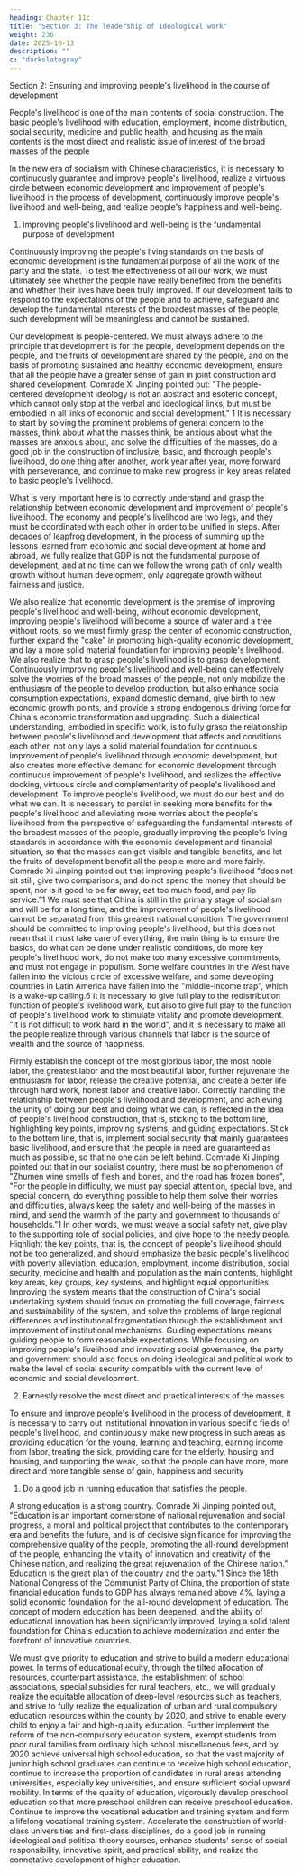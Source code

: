 ```yaml
---
heading: Chapter 11c
title: "Section 3: The leadership of ideological work"
weight: 236
date: 2025-10-13
description: ""
c: "darkslategray"
---
```




Section 2: Ensuring and improving people's livelihood in the course of development

People's livelihood is one of the main contents of social construction. The basic people's livelihood
with education, employment, income distribution, social security, medicine and public health, and
housing as the main contents is the most direct and realistic issue of interest of the broad masses of
the people

In the new era of socialism with Chinese characteristics, it is necessary to continuously guarantee
and improve people's livelihood, realize a virtuous circle between economic development and
improvement of people's livelihood in the process of development, continuously improve people's
livelihood and well-being, and realize people's happiness and well-being.

1. improving people's livelihood and well-being is the fundamental purpose of development

Continuously improving the people's living standards on the basis of economic development is the
fundamental purpose of all the work of the party and the state. To test the effectiveness of all our
work, we must ultimately see whether the people have really benefited from the benefits and whether
their lives have been truly improved. If our development fails to respond to the expectations of the
people and to achieve, safeguard and develop the fundamental interests of the broadest masses of
the people, such development will be meaningless and cannot be sustained.

Our development is people-centered. We must always adhere to the principle that development is
for the people, development depends on the people, and the fruits of development are shared by the
people, and on the basis of promoting sustained and healthy economic development, ensure that all
the people have a greater sense of gain in joint construction and shared development. Comrade Xi
Jinping pointed out: "The people-centered development ideology is not an abstract and esoteric
concept, which cannot only stop at the verbal and ideological links, but must be embodied in all
links of economic and social development." 1 It is necessary to start by solving the prominent
problems of general concern to the masses, think about what the masses think, be anxious about
what the masses are anxious about, and solve the difficulties of the masses, do a good job in the
construction of inclusive, basic, and thorough people's livelihood, do one thing after another, work
year after year, move forward with perseverance, and continue to make new progress in key areas
related to basic people's livelihood.

What is very important here is to correctly understand and grasp the relationship between economic
development and improvement of people's livelihood. The economy and people's livelihood are two
legs, and they must be coordinated with each other in order to be unified in steps. After decades of
leapfrog development, in the process of summing up the lessons learned from economic and social
development at home and abroad, we fully realize that GDP is not the fundamental purpose of
development, and at no time can we follow the wrong path of only wealth growth without human
development, only aggregate growth without fairness and justice.

We also realize that economic development is the premise of improving people's livelihood and
well-being, without economic development, improving people's livelihood will become a source of
water and a tree without roots, so we must firmly grasp the center of economic construction, further
expand the "cake" in promoting high-quality economic development, and lay a more solid material
foundation for improving people's livelihood. We also realize that to grasp people's livelihood is to
grasp development. Continuously improving people's livelihood and well-being can effectively
solve the worries of the broad masses of the people, not only mobilize the enthusiasm of the people
to develop production, but also enhance social consumption expectations, expand domestic demand,
give birth to new economic growth points, and provide a strong endogenous driving force for China's
economic transformation and upgrading. Such a dialectical understanding, embodied in specific
work, is to fully grasp the relationship between people's livelihood and development that affects and
conditions each other, not only lays a solid material foundation for continuous improvement of
people's livelihood through economic development, but also creates more effective demand for
economic development through continuous improvement of people's livelihood, and realizes the
effective docking, virtuous circle and complementarity of people's livelihood and development.
To improve people's livelihood, we must do our best and do what we can. It is necessary to persist
in seeking more benefits for the people's livelihood and alleviating more worries about the people's
livelihood from the perspective of safeguarding the fundamental interests of the broadest masses of
the people, gradually improving the people's living standards in accordance with the economic
development and financial situation, so that the masses can get visible and tangible benefits, and let
the fruits of development benefit all the people more and more fairly. Comrade Xi Jinping pointed
out that improving people's livelihood "does not sit still, give two comparisons, and do not spend
the money that should be spent, nor is it good to be far away, eat too much food, and pay lip
service.”1 We must see that China is still in the primary stage of socialism and will be for a long
time, and the improvement of people's livelihood cannot be separated from this greatest national
condition. The government should be committed to improving people's livelihood, but this does not
mean that it must take care of everything, the main thing is to ensure the basics, do what can be done
under realistic conditions, do more key people's livelihood work, do not make too many excessive
commitments, and must not engage in populism. Some welfare countries in the West have fallen
into the vicious circle of excessive welfare, and some developing countries in Latin America have
fallen into the "middle-income trap", which is a wake-up calling.6 It is necessary to give full play
to the redistribution function of people's livelihood work, but also to give full play to the function
of people's livelihood work to stimulate vitality and promote development. "It is not difficult to
work hard in the world", and it is necessary to make all the people realize through various channels
that labor is the source of wealth and the source of happiness.

Firmly establish the concept of the most glorious labor, the most noble labor, the greatest labor and
the most beautiful labor, further rejuvenate the enthusiasm for labor, release the creative potential,
and create a better life through hard work, honest labor and creative labor.
Correctly handling the relationship between people's livelihood and development, and achieving the
unity of doing our best and doing what we can, is reflected in the idea of people's livelihood
construction, that is, sticking to the bottom line, highlighting key points, improving systems, and
guiding expectations. Stick to the bottom line, that is, implement social security that mainly
guarantees basic livelihood, and ensure that the people in need are guaranteed as much as possible,
so that no one can be left behind. Comrade Xi Jinping pointed out that in our socialist country, there
must be no phenomenon of "Zhumen wine smells of flesh and bones, and the road has frozen bones",
"For the people in difficulty, we must pay special attention, special love, and special concern, do
everything possible to help them solve their worries and difficulties, always keep the safety and
well-being of the masses in mind, and send the warmth of the party and government to thousands
of households."1 In other words, we must weave a social safety net, give play to the supporting role
of social policies, and give hope to the needy people. Highlight the key points, that is, the concept
of people's livelihood should not be too generalized, and should emphasize the basic people's
livelihood with poverty alleviation, education, employment, income distribution, social security,
medicine and health and population as the main contents, highlight key areas, key groups, key
systems, and highlight equal opportunities. Improving the system means that the construction of
China's social undertaking system should focus on promoting the full coverage, fairness and
sustainability of the system, and solve the problems of large regional differences and institutional
fragmentation through the establishment and improvement of institutional mechanisms. Guiding
expectations means guiding people to form reasonable expectations. While focusing on improving
people's livelihood and innovating social governance, the party and government should also focus
on doing ideological and political work to make the level of social security compatible with the
current level of economic and social development.

2. Earnestly resolve the most direct and practical interests of the masses

To ensure and improve people's livelihood in the process of development, it is necessary to carry
out institutional innovation in various specific fields of people's livelihood, and continuously make
new progress in such areas as providing education for the young, learning and teaching, earning
income from labor, treating the sick, providing care for the elderly, housing and housing, and
supporting the weak, so that the people can have more, more direct and more tangible sense of gain,
happiness and security

1. Do a good job in running education that satisfies the people. 

A strong education is a strong
country. Comrade Xi Jinping pointed out, "Education is an important cornerstone of national
rejuvenation and social progress, a moral and political project that contributes to the contemporary
era and benefits the future, and is of decisive significance for improving the comprehensive quality
of the people, promoting the all-round development of the people, enhancing the vitality of
innovation and creativity of the Chinese nation, and realizing the great rejuvenation of the Chinese
nation." Education is the great plan of the country and the party."1 Since the 18th National Congress
of the Communist Party of China, the proportion of state financial education funds to GDP has
always remained above 4%, laying a solid economic foundation for the all-round development of
education. The concept of modern education has been deepened, and the ability of educational
innovation has been significantly improved, laying a solid talent foundation for China's education
to achieve modernization and enter the forefront of innovative countries.

We must give priority to education and strive to build a modern educational power. In terms of
educational equity, through the tilted allocation of resources, counterpart assistance, the
establishment of school associations, special subsidies for rural teachers, etc., we will gradually
realize the equitable allocation of deep-level resources such as teachers, and strive to fully realize
the equalization of urban and rural compulsory education resources within the county by 2020, and
strive to enable every child to enjoy a fair and high-quality education. Further implement the reform
of the non-compulsory education system, exempt students from poor rural families from ordinary
high school miscellaneous fees, and by 2020 achieve universal high school education, so that the
vast majority of junior high school graduates can continue to receive high school education, continue
to increase the proportion of candidates in rural areas attending universities, especially key
universities, and ensure sufficient social upward mobility. In terms of the quality of education,
vigorously develop preschool education so that more preschool children can receive preschool
education. Continue to improve the vocational education and training system and form a lifelong
vocational training system. Accelerate the construction of world-class universities and first-class
disciplines, do a good job in running ideological and political theory courses, enhance students'
sense of social responsibility, innovative spirit, and practical ability, and realize the connotative
development of higher education.

